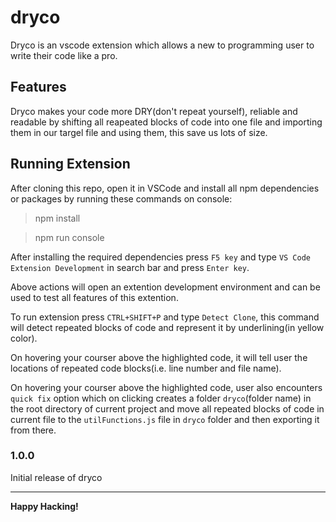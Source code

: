# dryco

Dryco is an vscode extension which allows a new to programming user to write their code like a pro.

## Features

Dryco makes your code more DRY(don't repeat yourself), reliable and readable by shifting all reapeated blocks of code into one file and importing them in our targel file and using them, this save us lots of size.

<!-- For example if there is an image subfolder under your extension project workspace:

\!\[feature X\]\(images/feature-x.png\)

> Tip: Many popular extensions utilize animations. This is an excellent way to show off your extension! We recommend short, focused animations that are easy to follow. -->

<!-- ## Requirements
To install all npm dependencies and packages, run thin command on console:
> npm install -->

## Running Extension

After cloning this repo, open it in VSCode and install all npm dependencies or packages by running these commands on console:


> npm install


> npm run console

After installing the required dependencies press `F5 key` and type `VS Code Extension Development` in search bar and press `Enter key`.

Above actions will open an extention development environment and can be used to test all features of this extention.

To run extension press `CTRL+SHIFT+P` and type `Detect Clone`, this command will detect repeated blocks of code and represent it by underlining(in yellow color).

On hovering your courser above the highlighted code, it will tell user the locations of repeated code blocks(i.e. line number and file name).

On hovering your courser above the highlighted code, user also encounters `quick fix` option which on clicking creates a folder `dryco`(folder name) in the root directory of current project and move all repeated blocks of code in current file to the `utilFunctions.js` file in `dryco` folder and then exporting it from there.

<!-- ## Known Issues

Calling out known issues can help limit users opening duplicate issues against your extension. -->

<!-- ## Release Notes

Currently there is only one feature -->

### 1.0.0

Initial release of dryco

-----------------------------------------------------------------------------------------------------------
**Happy Hacking!**
